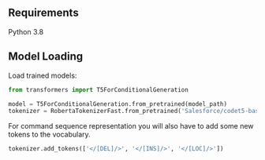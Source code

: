 ## Requirements

Python 3.8

## Model Loading

Load trained models:

```python
from transformers import T5ForConditionalGeneration

model = T5ForConditionalGeneration.from_pretrained(model_path)
tokenizer = RobertaTokenizerFast.from_pretrained('Salesforce/codet5-base')
```

For command sequence representation you will also have to add some new tokens to the vocabulary.

```python
tokenizer.add_tokens(['</[DEL]/>', '</[INS]/>', '</[LOC]/>'])
```
